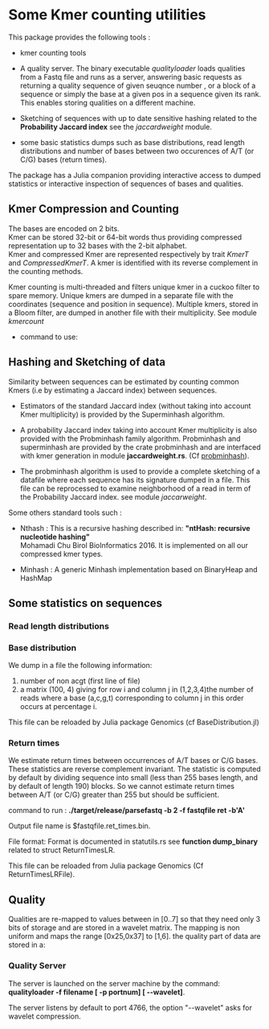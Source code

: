 # Some Kmer counting utilities

This package provides the following tools :

* kmer counting tools
  
* A quality server.
  The binary executable *qualityloader* loads qualities from a Fastq file and runs as a server, answering
  basic requests as returning a quality sequence of given seuqnce number , or a block of a sequence or simply the base at a given pos  in a sequence given its rank. This enables storing qualities on a different machine.

* Sketching of sequences with up to date sensitive hashing related to the **Probability Jaccard index** see the *jaccardweight* module.  
  
* some basic statistics dumps  such as base distributions, read length distributions and number of bases between two occurences of A/T (or C/G) bases (return times).

The package has a Julia companion providing interactive access to dumped statistics or interactive inspection of sequences
of bases and qualities.

## Kmer Compression and Counting

The bases are encoded on 2 bits.  
Kmer can be stored 32-bit or 64-bit words thus providing compressed representation up to 32 bases with the 2-bit alphabet.  
Kmer and compressed Kmer are represented respectively by trait *KmerT* and *CompressedKmerT*.
A kmer is identified with its reverse complement in the counting methods.  

Kmer counting is multi-threaded and filters unique kmer in a cuckoo filter to spare memory.
Unique kmers are dumped in a separate file with the coordinates (sequence and position in sequence).
Multiple kmers, stored in a Bloom filter, are dumped in another file with their multiplicity. See module *kmercount*

* command to use:

## Hashing and Sketching of data

Similarity between sequences can be estimated by counting common Kmers (i.e by estimating a Jaccard index) between sequences.

* Estimators of the standard Jaccard index (without taking into account Kmer multiplicity) is provided by the Superminhash algorithm.  

* A probability Jaccard index taking into account Kmer multiplicity is also provided with the Probminhash family algorithm.
Probminhash and superminhash are provided by the crate probminhash and are interfaced with kmer generation in module **jaccardweight.rs**.
(Cf [probminhash](https://github.com/jean-pierreBoth/probminhash)).

* The probminhash algorithm is used to provide a complete sketching of a datafile where each sequence has its signature
dumped in a file. This file can be reprocessed to examine neighborhood of a read in term of the Probability Jaccard index. see module *jaccarweight*.

Some others standard tools such :

* Nthash : This is a recursive hashing described in: **"ntHash: recursive nucleotide hashing"**  
     Mohamadi Chu Birol BioInformatics 2016.
It is implemented on all our compressed kmer types.

* Minhash : A generic Minhash implementation based on BinaryHeap and HashMap

## Some statistics on sequences

### Read length distributions
  
### Base distribution

We dump in a file the following information:

1. number of non acgt (first line of file)
2. a matrix (100, 4) giving for row i and column j in (1,2,3,4)the number of reads
where a base (a,c,g,t) corresponding to column j in this order occurs at percentage i.

This file can be reloaded by Julia package Genomics (cf BaseDistribution.jl)

### Return times

We estimate return times between occurrences of A/T bases or C/G bases. These statistics are reverse complement invariant.
The statistic is computed by default by dividing sequence into small (less than 255 bases length, and by default of length 190) blocks. So we cannot estimate return times between A/T (or C/G) greater than 255 but should be sufficient.

command to run : **./target/release/parsefastq -b 2 -f fastqfile ret -b'A'**

Output file name is $fastqfile.ret_times.bin.

File format: Format is documented in statutils.rs see **function dump_binary** related to struct ReturnTimesLR.

This file can be reloaded from Julia package Genomics (Cf ReturnTimesLRFile).

## Quality

Qualities are re-mapped to values between in [0..7] so that they need only 3 bits of storage and are
stored in a wavelet matrix.
The mapping is non uniform and maps the range  [0x25,0x37] to  [1,6]. the quality part of data are stored in a:

### Quality Server

The server is launched on the server machine by the command:  
 **qualityloader -f filename [ -p portnum] [ --wavelet]**.

The server listens by default to port 4766, the option "--wavelet" asks for wavelet compression.
